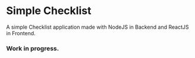 # Simple Checklist
A simple Checklist application made with NodeJS in Backend and ReactJS in Frontend.

### Work in progress.
